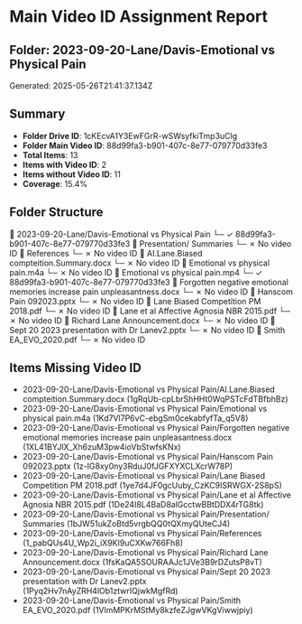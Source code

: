 # Main Video ID Assignment Report
## Folder: 2023-09-20-Lane/Davis-Emotional vs Physical Pain
Generated: 2025-05-26T21:41:37.134Z

## Summary
- **Folder Drive ID**: 1cKEcvA1Y3EwFGrR-wSWsyfkiTmp3uClg
- **Folder Main Video ID**: 88d99fa3-b901-407c-8e77-079770d33fe3
- **Total Items**: 13
- **Items with Video ID**: 2
- **Items without Video ID**: 11
- **Coverage**: 15.4%

## Folder Structure

📁 2023-09-20-Lane/Davis-Emotional vs Physical Pain
   └─ ✓ 88d99fa3-b901-407c-8e77-079770d33fe3
   📁 Presentation/ Summaries
      └─ ✗ No video ID
   📁 References
      └─ ✗ No video ID
   📄 AI.Lane.Biased compteition.Summary.docx
      └─ ✗ No video ID
   📄 Emotional vs physical pain.m4a
      └─ ✗ No video ID
   📄 Emotional vs physical pain.mp4
      └─ ✓ 88d99fa3-b901-407c-8e77-079770d33fe3
   📄 Forgotten negative emotional memories increase pain unpleasantness.docx
      └─ ✗ No video ID
   📄 Hanscom Pain 092023.pptx
      └─ ✗ No video ID
   📄 Lane Biased Competition PM 2018.pdf
      └─ ✗ No video ID
   📄 Lane et al Affective Agnosia NBR 2015.pdf
      └─ ✗ No video ID
   📄 Richard Lane Announcement.docx
      └─ ✗ No video ID
   📄 Sept 20 2023 presentation with Dr Lanev2.pptx
      └─ ✗ No video ID
   📄 Smith EA_EVO_2020.pdf
      └─ ✗ No video ID

## Items Missing Video ID

- 2023-09-20-Lane/Davis-Emotional vs Physical Pain/AI.Lane.Biased compteition.Summary.docx (1gRqUb-cpLbrShHHt0WqPSTcFdTBfbhBz)
- 2023-09-20-Lane/Davis-Emotional vs Physical Pain/Emotional vs physical pain.m4a (1Kd7Vl7P6vC-ebgSm0cekabfyfTa_q5V8)
- 2023-09-20-Lane/Davis-Emotional vs Physical Pain/Forgotten negative emotional memories increase pain unpleasantness.docx (1XL41BYJlX_Xh6zuM3pw4ioVbStwfsKNx)
- 2023-09-20-Lane/Davis-Emotional vs Physical Pain/Hanscom Pain 092023.pptx (1z-IG8xy0ny3RduJ0fJGFXYXCLXcrW78P)
- 2023-09-20-Lane/Davis-Emotional vs Physical Pain/Lane Biased Competition PM 2018.pdf (1ye7d4JF0gcUuby_CzKC9ISRWGX-2S8pS)
- 2023-09-20-Lane/Davis-Emotional vs Physical Pain/Lane et al Affective Agnosia NBR 2015.pdf (1De24I8L4BaD8alGcctwBBtDDX4rTG8tk)
- 2023-09-20-Lane/Davis-Emotional vs Physical Pain/Presentation/ Summaries (1bJW51ukZoBtd5vrgbQQ0tQXmyQUteCJ4)
- 2023-09-20-Lane/Davis-Emotional vs Physical Pain/References (1_pabQUs4U_Wp2i_iX9KI9uCXKw766Fh8)
- 2023-09-20-Lane/Davis-Emotional vs Physical Pain/Richard Lane Announcement.docx (1fsKaQA5SOURAAJc1JVe3B9rDZutsP8vT)
- 2023-09-20-Lane/Davis-Emotional vs Physical Pain/Sept 20 2023 presentation with Dr Lanev2.pptx (1Pyq2Hv7nAyZRH4lOb1ztwrIQjwkMgfRd)
- 2023-09-20-Lane/Davis-Emotional vs Physical Pain/Smith EA_EVO_2020.pdf (1VlmMPKrMStMy8kzfeZJgwVKgViwwjpiy)
